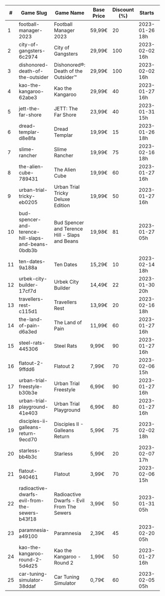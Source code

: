 |#|Game Slug|Game Name|Base Price|Discount (%)|Starts|Ends|
|---|---|---|---|---|---|---|
|1|football-manager-2023|Football Manager 2023|59,99€|20|2023-01-26 18h|2023-02-02 18h|
|2|city-of-gangsters-6c2974|City of Gangsters|29,99€|100|2023-02-02 16h|2023-02-09 16h|
|3|dishonored-death-of-the-outsider|Dishonored®: Death of the Outsider™|29,99€|100|2023-02-02 16h|2023-02-09 16h|
|4|kao-the-kangaroo-62abe3|Kao the Kangaroo|29,99€|40|2023-01-27 16h|2023-02-03 16h|
|5|jett-the-far-shore|JETT: The Far Shore|23,99€|40|2023-01-31 15h|2023-02-14 15h|
|6|dread-templar-d8e8fa|Dread Templar|19,99€|15|2023-01-26 18h|2023-02-02 18h|
|7|slime-rancher|Slime Rancher|19,99€|75|2023-02-16 18h|2023-02-27 18h|
|8|the-alien-cube-789431|The Alien Cube|19,99€|60|2023-01-27 16h|2023-01-29 16h|
|9|urban-trial-tricky-eb0205|Urban Trial Tricky Deluxe Edition|19,99€|50|2023-01-27 16h|2023-02-03 16h|
|10|bud-spencer-and-terence-hill-slaps-and-beans-0bdb3b|Bud Spencer and Terence Hill - Slaps and Beans|19,98€|81|2023-01-27 05h|2023-02-12 05h|
|11|ten-dates-9a188a|Ten Dates|15,29€|10|2023-02-14 18h|2023-02-21 18h|
|12|urbek-city-builder-17cf7d|Urbek City Builder|14,49€|22|2023-01-30 20h|2023-02-13 20h|
|13|travellers-rest-c115d1|Travellers Rest|13,99€|20|2023-02-16 18h|2023-02-27 18h|
|14|the-land-of-pain-d6a3ed|The Land of Pain|11,99€|60|2023-01-27 16h|2023-01-29 16h|
|15|steel-rats-445306|Steel Rats|9,99€|90|2023-01-27 16h|2023-02-03 16h|
|16|flatout-2-9ffdd6|Flatout 2|7,99€|70|2023-02-06 15h|2023-02-20 15h|
|17|urban-trial-freestyle-b30b3e|Urban Trial Freestyle|6,99€|90|2023-01-27 16h|2023-02-03 16h|
|18|urban-trial-playground-41e403|Urban Trial Playground|6,99€|80|2023-01-27 16h|2023-02-03 16h|
|19|disciples-ii-galleans-return-9ecd70|Disciples II - Galleans Return|5,99€|75|2023-02-02 18h|2023-02-16 18h|
|20|starless-bb4b3c|Starless|5,99€|20|2023-02-07 17h|2023-02-14 17h|
|21|flatout-940461|Flatout|3,99€|70|2023-02-06 15h|2023-02-20 15h|
|22|radioactive-dwarfs-evil-from-the-sewers-b43f18|Radioactive Dwarfs - Evil From The Sewers|3,99€|50|2023-01-31 05h|2023-02-07 05h|
|23|paramnesia-a49100|Paramnesia|2,39€|45|2023-02-20 05h|2023-02-27 05h|
|24|kao-the-kangaroo-round-2-5d4d25|Kao the Kangaroo - Round 2|1,99€|50|2023-01-27 16h|2023-02-03 16h|
|25|car-tuning-simulator-38ddaf|Car Tuning Simulator|0,79€|60|2023-02-05 05h|2023-02-24 05h|
